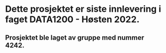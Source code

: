 # Dette prosjektet er siste innlevering i faget DATA1200 - Høsten 2022.

## Prosjektet ble laget av gruppe med nummer 4242.